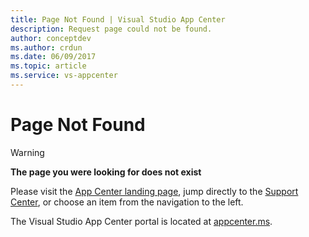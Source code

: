 ```yaml
---
title: Page Not Found | Visual Studio App Center
description: Request page could not be found.
author: conceptdev
ms.author: crdun
ms.date: 06/09/2017
ms.topic: article
ms.service: vs-appcenter
---
```


# Page Not Found

> [!WARNING]
> **The page you were looking for does not exist**

Please visit the [App Center landing page](https://docs.microsoft.com/mobile-center/), jump directly to the [Support Center](https://docs.microsoft.com/mobile-center/general/support-center),
or choose an item from the navigation to the left.

The Visual Studio App Center portal is located at [appcenter.ms](https://appcenter.ms).

